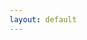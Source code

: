 ```yaml
---
layout: default
---
```

<script type="text/javascript">
	var curTag = $.query.get("tag");

    //var tagss = {{site.tags}};

    var str = "";
    {% for tag in site.tags %}
        str += '<h1>' + curTag + '</h1>';
        str += '<h1>{{ tag[0] }}<sup>{{ tag[1].size }}</sup></h1>';

        //<h1>{{ tag[0] }}{{ tag[1].size }}</sup></h1>

    {% endfor %}



/*    var str="<ul>";
    for (var i = archieves.length - 1; i >= 0; i--) {
    	archieves[i]
    	str += '<li><a href="{{ site.baseurl}}' + archieves[i].url + '">' + archieves[i].url + '</a></li>';

    	//date，url，title
    }
*/
    $("#tags_html").html(str);
</script>


<div id="tags_html" class="well"></div>

<!-- 
<div class="well">
    {% for tag in site.tags %}
    	<h1><%=curTag%></h1>
    	<h1>{{ tag[0] }}<sup>{{ tag[1].size }}</sup></h1>
    	{% if tag[0] == <%=curTag%> %}
	        <ul>
	            <a href="{{site.baseurl}}/tags?tag={{tag[0] | cgi}}" title="{{ tag[0] }}">{{ tag[0] }}<sup>{{ tag[1].size }}</sup></a>

	            {% for post in tag[1] %}
	                <li><a href="{{ site.baseurl}}{{ post.url }}">{{ post.title }}</a></li>
	            {% endfor %}
	        </ul>
        {% endif %}
    {% endfor %}
</div>
 -->



